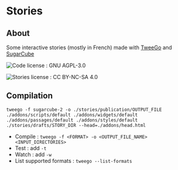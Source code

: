 # Stories

## About

Some interactive stories (mostly in French) made with [TweeGo](https://www.motoslave.net/tweego/) and [SugarCube](https://www.motoslave.net/sugarcube/2/)

![Code license : GNU AGPL-3.0](<https://img.shields.io/badge/Code License-AGPL--3.0-blue?style=flat-square>)

![Stories license : CC BY-NC-SA 4.0](<https://img.shields.io/badge/Stories License-CC BY--NC--SA 4.0-blue?style=flat-square>)

## Compilation

```shell
tweego -f sugarcube-2 -o ./stories/publication/OUTPUT_FILE ./addons/scripts/default ./addons/widgets/default ./addons/passages/default ./addons/styles/default ./stories/drafts/STORY_DIR --head=./addons/head.html
```

* Compile : `tweego -f <FORMAT> -o <OUTPUT_FILE_NAME> <INPUT_DIRECTORIES>`
* Test : add `-t`
* Watch : add `-w`
* List supported formats : `tweego --list-formats`
